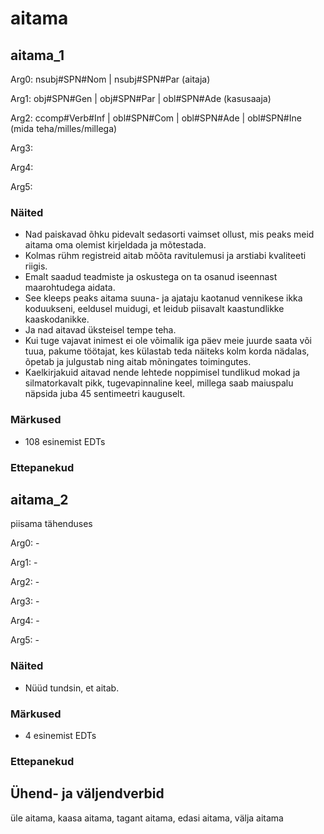 # aitama

## aitama_1

Arg0: nsubj#SPN#Nom | nsubj#SPN#Par (aitaja)

Arg1: obj#SPN#Gen | obj#SPN#Par | obl#SPN#Ade  (kasusaaja)

Arg2: ccomp#Verb#Inf | obl#SPN#Com | obl#SPN#Ade | obl#SPN#Ine (mida teha/milles/millega)

Arg3:

Arg4:

Arg5:

### Näited 

* Nad paiskavad õhku pidevalt sedasorti vaimset ollust, mis peaks meid aitama oma olemist kirjeldada ja mõtestada.
* Kolmas rühm registreid aitab mõõta ravitulemusi ja arstiabi kvaliteeti riigis.
* Emalt saadud teadmiste ja oskustega on ta osanud iseennast maarohtudega aidata.
* See kleeps peaks aitama suuna- ja ajataju kaotanud vennikese ikka koduukseni, eeldusel muidugi, et leidub piisavalt kaastundlikke kaaskodanikke.
* Ja nad aitavad üksteisel tempe teha.
* Kui tuge vajavat inimest ei ole võimalik iga päev meie juurde saata või tuua, pakume töötajat, kes külastab teda näiteks kolm korda nädalas, õpetab ja julgustab ning aitab mõningates toimingutes.
* Kaelkirjakuid aitavad nende lehtede noppimisel tundlikud mokad ja silmatorkavalt pikk, tugevapinnaline keel, millega saab maiuspalu näpsida juba 45 sentimeetri kauguselt.

### Märkused
* 108 esinemist EDTs

### Ettepanekud

## aitama_2
piisama tähenduses

Arg0: -

Arg1: -

Arg2: -

Arg3: -

Arg4: -

Arg5: -

### Näited
* Nüüd tundsin, et aitab.

### Märkused
* 4 esinemist EDTs

### Ettepanekud

## Ühend- ja väljendverbid
üle aitama, kaasa aitama, tagant aitama, edasi aitama, välja aitama
